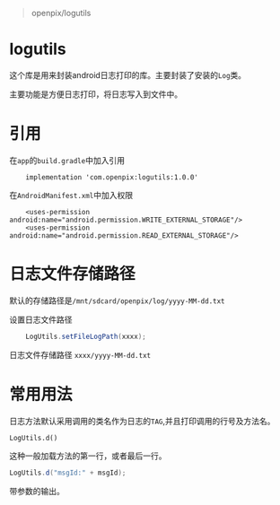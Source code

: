 > openpix/logutils

# logutils

这个库是用来封装android日志打印的库。主要封装了安装的`Log`类。

主要功能是方便日志打印，将日志写入到文件中。

# 引用

在`app`的`build.gradle`中加入引用
```
    implementation 'com.openpix:logutils:1.0.0'
```

在`AndroidManifest.xml`中加入权限

```
    <uses-permission android:name="android.permission.WRITE_EXTERNAL_STORAGE"/>
    <uses-permission android:name="android.permission.READ_EXTERNAL_STORAGE"/>
```

# 日志文件存储路径

默认的存储路径是`/mnt/sdcard/openpix/log/yyyy-MM-dd.txt`

设置日志文件路径

```java
    LogUtils.setFileLogPath(xxxx);
```

日志文件存储路径 `xxxx/yyyy-MM-dd.txt`

# 常用用法

日志方法默认采用调用的类名作为日志的`TAG`,并且打印调用的行号及方法名。

```
LogUtils.d()
```

这种一般加载方法的第一行，或者最后一行。

```java
LogUtils.d("msgId:" + msgId);
```

带参数的输出。



